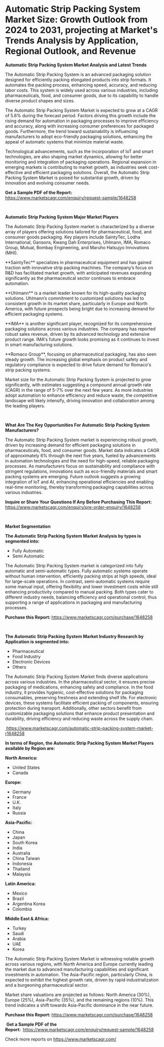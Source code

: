 <p><h1>Automatic Strip Packing System Market Size: Growth Outlook from 2024 to 2031, projecting at Market's Trends Analysis by Application, Regional Outlook, and Revenue</h1></p><p><strong>Automatic Strip Packing System Market Analysis and Latest Trends</strong></p>
<p><p>The Automatic Strip Packing System is an advanced packaging solution designed for efficiently packing elongated products into strip formats. It automates the packing process, enhancing speed, accuracy, and reducing labor costs. This system is widely used across various industries, including pharmaceuticals, food, and consumer goods, due to its capability to handle diverse product shapes and sizes.</p><p>The Automatic Strip Packing System Market is expected to grow at a CAGR of 5.6% during the forecast period. Factors driving this growth include the rising demand for automation in packaging processes to improve efficiency and accuracy, along with increasing consumer preferences for packaged goods. Furthermore, the trend toward sustainability is influencing manufacturers to adopt eco-friendly packaging solutions, enhancing the appeal of automatic systems that minimize material waste.</p><p>Technological advancements, such as the incorporation of IoT and smart technologies, are also shaping market dynamics, allowing for better monitoring and integration of packaging operations. Regional expansion in emerging markets is contributing to market growth, as industries seek cost-effective and efficient packaging solutions. Overall, the Automatic Strip Packing System Market is poised for substantial growth, driven by innovation and evolving consumer needs.</p></p>
<p><strong>Get a Sample PDF of the Report:&nbsp;</strong> <a href="https://www.marketscagr.com/enquiry/request-sample/1648258?utm_campaign=1920&utm_medium=2&utm_source=Github&utm_content=ia&utm_term=29122024&utm_id=automatic-strip-packing-system">https://www.marketscagr.com/enquiry/request-sample/1648258</a></p>
<p>&nbsp;</p>
<p><strong>Automatic Strip Packing System Major Market Players</strong></p>
<p><p>The Automatic Strip Packing System market is characterized by a diverse array of players offering solutions tailored for pharmaceutical, food, and consumer goods packaging. Key players include SaintyTec, Lodha International, Gansons, Kwang Dah Enterprises, Uhlmann, IMA, Romaco Group, Mutual, Bombay Engineering, and Maruho Hatsujyo Innovations (MHI).</p><p>**SaintyTec** specializes in pharmaceutical equipment and has gained traction with innovative strip packing machines. The company’s focus on R&D has facilitated market growth, with anticipated revenues expanding significantly as the pharmaceutical sector continues to embrace automation.</p><p>**Uhlmann** is a market leader known for its high-quality packaging solutions. Uhlmann’s commitment to customized solutions has led to consistent growth in its market share, particularly in Europe and North America, with future prospects being bright due to increasing demand for efficient packaging systems.</p><p>**IMA** is another significant player, recognized for its comprehensive packaging solutions across various industries. The company has reported robust sales revenue, driven by its advanced technology and extensive product range. IMA's future growth looks promising as it continues to invest in smart manufacturing solutions.</p><p>**Romaco Group**, focusing on pharmaceutical packaging, has also seen steady growth. The increasing global emphasis on product safety and regulatory compliance is expected to drive future demand for Romaco's strip packing systems.</p><p>Market size for the Automatic Strip Packing System is projected to grow significantly, with estimates suggesting a compound annual growth rate (CAGR) in the range of 5-7% over the next few years. As more industries adopt automation to enhance efficiency and reduce waste, the competitive landscape will likely intensify, driving innovation and collaboration among the leading players.</p></p>
<p>&nbsp;</p>
<p><strong>What Are The Key Opportunities For Automatic Strip Packing System Manufacturers?</strong></p>
<p><p>The Automatic Strip Packing System market is experiencing robust growth, driven by increasing demand for efficient packaging solutions in pharmaceuticals, food, and consumer goods. Market data indicates a CAGR of approximately 6% through the next five years, fueled by advancements in automation technologies and the need for high-speed, reliable packaging processes. As manufacturers focus on sustainability and compliance with stringent regulations, innovations such as eco-friendly materials and smart packing systems are emerging. Future outlook suggests a growing integration of IoT and AI, enhancing operational efficiencies and enabling real-time monitoring, thereby transforming packaging capabilities across various industries.</p></p>
<p><strong>Inquire or Share Your Questions If Any Before Purchasing This Report:</strong> <a href="https://www.marketscagr.com/enquiry/pre-order-enquiry/1648258?utm_campaign=1920&utm_medium=2&utm_source=Github&utm_content=ia&utm_term=29122024&utm_id=automatic-strip-packing-system">https://www.marketscagr.com/enquiry/pre-order-enquiry/1648258</a></p>
<p>&nbsp;</p>
<p><strong>Market Segmentation</strong></p>
<p><strong>The Automatic Strip Packing System Market Analysis by types is segmented into:</strong></p>
<p><ul><li>Fully Automatic</li><li>Semi Automatic</li></ul></p>
<p><p>The Automatic Strip Packing System market is categorized into fully automatic and semi-automatic types. Fully automatic systems operate without human intervention, efficiently packing strips at high speeds, ideal for large-scale operations. In contrast, semi-automatic systems require some manual input, offering flexibility and lower investment costs while still enhancing productivity compared to manual packing. Both types cater to different industry needs, balancing efficiency and operational control, thus supporting a range of applications in packaging and manufacturing processes.</p></p>
<p><strong>Purchase this Report:&nbsp;</strong><a href="https://www.marketscagr.com/purchase/1648258?utm_campaign=1920&utm_medium=2&utm_source=Github&utm_content=ia&utm_term=29122024&utm_id=automatic-strip-packing-system">https://www.marketscagr.com/purchase/1648258</a></p>
<p>&nbsp;</p>
<p><strong>The Automatic Strip Packing System Market Industry Research by Application is segmented into:</strong></p>
<p><ul><li>Pharmaceutical</li><li>Food Industry</li><li>Electronic Devices</li><li>Others</li></ul></p>
<p><p>The Automatic Strip Packing System Market finds diverse applications across various industries. In the pharmaceutical sector, it ensures precise packaging of medications, enhancing safety and compliance. In the food industry, it provides hygienic, cost-effective solutions for packaging consumables, preserving freshness and extending shelf life. For electronic devices, these systems facilitate efficient packing of components, ensuring protection during transport. Additionally, other sectors benefit from customizable packaging solutions that enhance product presentation and durability, driving efficiency and reducing waste across the supply chain.</p></p>
<p><a href="https://www.marketscagr.com/automatic-strip-packing-system-market-r1648258?utm_campaign=1920&utm_medium=2&utm_source=Github&utm_content=ia&utm_term=29122024&utm_id=automatic-strip-packing-system">&nbsp;https://www.marketscagr.com/automatic-strip-packing-system-market-r1648258</a></p>
<p><strong>In terms of Region, the Automatic Strip Packing System Market Players available by Region are:</strong></p>
<p>
    <p> <strong> North America: </strong>
        <ul>
            <li>United States</li>
            <li>Canada</li>
        </ul>
        </p> 
    <p> <strong> Europe: </strong>
        <ul>
            <li>Germany</li>
            <li>France</li>
            <li>U.K.</li>
            <li>Italy</li>
            <li>Russia</li>
        </ul>
        </p> 
    <p> <strong> Asia-Pacific: </strong>
        <ul>
            <li>China</li>
            <li>Japan</li>
            <li>South Korea</li>
            <li>India</li>
            <li>Australia</li>
            <li>China Taiwan</li>
            <li>Indonesia</li>
            <li>Thailand</li>
            <li>Malaysia</li>
        </ul>
        </p> 
    <p> <strong> Latin America: </strong>
        <ul>
            <li>Mexico</li>
            <li>Brazil</li>
            <li>Argentina Korea</li>
            <li>Colombia</li>
        </ul>
        </p> 
    <p> <strong> Middle East & Africa: </strong>
        <ul>
            <li>Turkey</li>
            <li>Saudi</li>
            <li>Arabia</li>
            <li>UAE</li>
            <li>Korea</li>
        </ul>
    </p>
    </p>
<p><p>The Automatic Strip Packing System Market is witnessing notable growth across various regions, with North America and Europe currently leading the market due to advanced manufacturing capabilities and significant investments in automation. The Asia-Pacific region, particularly China, is expected to exhibit the highest growth rate, driven by rapid industrialization and a burgeoning pharmaceutical sector. </p><p>Market share valuations are projected as follows: North America (30%), Europe (25%), Asia-Pacific (35%), and the remaining regions (10%). This trend indicates a shift towards Asia-Pacific dominance in the near future.</p></p>
<p><strong>Purchase this Report: </strong><a href="https://www.marketscagr.com/purchase/1648258?utm_campaign=1920&utm_medium=2&utm_source=Github&utm_content=ia&utm_term=29122024&utm_id=automatic-strip-packing-system">https://www.marketscagr.com/purchase/1648258</a></p>
<p>&nbsp;<strong>Get a Sample PDF of the Report:&nbsp;&nbsp;</strong><a href="https://www.marketscagr.com/enquiry/request-sample/1648258?utm_campaign=1920&utm_medium=2&utm_source=Github&utm_content=ia&utm_term=29122024&utm_id=automatic-strip-packing-system">https://www.marketscagr.com/enquiry/request-sample/1648258</a></p>
<p><strong></strong></p>
<p>Check more reports on <a href="https://www.marketscagr.com/?utm_campaign=1920&utm_medium=2&utm_source=Github&utm_content=ia&utm_term=29122024&utm_id=automatic-strip-packing-system">https://www.marketscagr.com/</a></p>